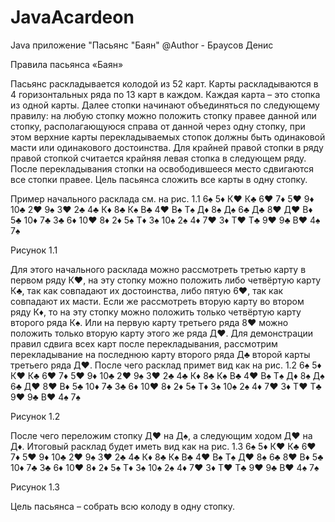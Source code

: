 # JavaAcardeon
Java приложение "Пасьянс "Баян" 
@Author - Браусов Денис


Правила пасьянса «Баян»

Пасьянс раскладывается колодой из 52 карт. Карты раскладываются в 4 горизонтальных ряда по 13 карт в каждом. Каждая карта – это стопка из одной карты. Далее стопки начинают объединяться по следующему правилу: на любую стопку можно положить стопку правее данной или стопку, располагающуюся справа от данной через одну стопку, при этом верхние карты перекладываемых стопок должны быть одинаковой масти или одинакового достоинства. Для крайней правой стопки в ряду правой стопкой считается крайняя левая стопка в следующем ряду. После перекладывания стопки на освободившееся место сдвигаются все стопки правее. Цель пасьянса сложить все карты в одну стопку.

Пример начального расклада см. на рис. 1.1
6♠ 	5♦ 	К♥ 	К♣ 	6♥ 	7♦ 	5♥ 	9♦ 	10♣ 	2♥ 	9♠ 	3♥ 	2♣
4♣ 	К♦ 	8♣ 	К♠ 	В♣ 	4♥ 	В♠ 	Т♠ 	Д♦ 	8♠ 	Д♠ 	6♣ 	Д♣
8♥ 	Д♥ 	В♦ 	5♣ 	10♦ 	7♣ 	3♣ 	6♦ 	10♥ 	8♦ 	2♦ 	5♠ 	Т♦
3♠ 	10♠ 	2♠ 	4♦ 	7♥ 	3♦ 	Т♥ 	Т♣ 	9♥ 	9♣ 	В♥ 	4♠ 	7♠

Рисунок 1.1

Для этого начального расклада можно рассмотреть третью карту в первом ряду К♥, на эту стопку можно положить либо четвёртую карту К♣, так как совпадают их достоинства, либо пятую 6♥, так как совпадают их масти. Если же рассмотреть вторую карту во втором ряду К♦, то на эту стопку можно положить только четвёртую карту второго ряда К♠. Или на первую карту третьего ряда 8♥ можно положить только вторую карту этого же ряда Д♥. Для демонстрации правил сдвига всех карт после перекладывания, рассмотрим перекладывание на последнюю карту второго ряда Д♣ второй карты третьего ряда Д♥. После чего расклад примет вид как на рис. 1.2
6♠ 	5♦ 	К♥ 	К♣ 	6♥ 	7♦ 	5♥ 	9♦ 	10♣ 	2♥ 	9♠ 	3♥ 	2♣
4♣ 	К♦ 	8♣ 	К♠ 	В♣ 	4♥ 	В♠ 	Т♠ 	Д♦ 	8♠ 	Д♠ 	6♣ 	Д♥
8♥ 	В♦ 	5♣ 	10♦ 	7♣ 	3♣ 	6♦ 	10♥ 	8♦ 	2♦ 	5♠ 	Т♦ 	3♠
10♠ 	2♠ 	4♦ 	7♥ 	3♦ 	Т♥ 	Т♣ 	9♥ 	9♣ 	В♥ 	4♠ 	7♠ 	

Рисунок 1.2

После чего переложим стопку Д♥ на Д♠, а следующим ходом Д♥ на Д♦. Итоговый расклад будет иметь вид как на рис. 1.3
6♠ 	5♦ 	К♥ 	К♣ 	6♥ 	7♦ 	5♥ 	9♦ 	10♣ 	2♥ 	9♠ 	3♥ 	2♣
4♣ 	К♦ 	8♣ 	К♠ 	В♣ 	4♥ 	В♠ 	Т♠ 	Д♥ 	8♠ 	6♣ 	8♥ 	В♦
5♣ 	10♦ 	7♣ 	3♣ 	6♦ 	10♥ 	8♦ 	2♦ 	5♠ 	Т♦ 	3♠ 	10♠ 	2♠
4♦ 	7♥ 	3♦ 	Т♥ 	Т♣ 	9♥ 	9♣ 	В♥ 	4♠ 	7♠ 			

Рисунок 1.3

Цель пасьянса – собрать всю колоду в одну стопку.

